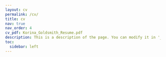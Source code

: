 ```yaml
---
layout: cv
permalink: /cv/
title: cv
nav: true
nav_order: 4
cv_pdf: Korina_Goldsmith_Resume.pdf
description: This is a description of the page. You can modify it in '_pages/cv.md'. You can also change or remove the top pdf download button.
toc:
  sidebar: left
---
```

